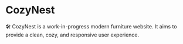 # CozyNest
🛠️ CozyNest is a work-in-progress modern furniture website. It aims to provide a clean, cozy, and responsive user experience.
